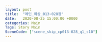 ```yaml
---
layout: post
title:  "메인_회상_013~028장"
date:   2020-08-25 15:00:00 +0000
categories: Main
Tags: Story Main
SceneCode: ["scene_skip_cp013-028_q1_s10"]
---
```

